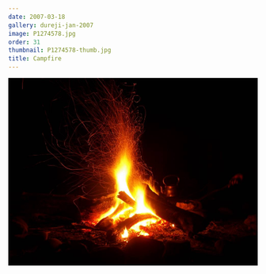 ```yaml
---
date: 2007-03-18
gallery: dureji-jan-2007
image: P1274578.jpg
order: 31
thumbnail: P1274578-thumb.jpg
title: Campfire
---
```


![Campfire](./P1274578.jpg)